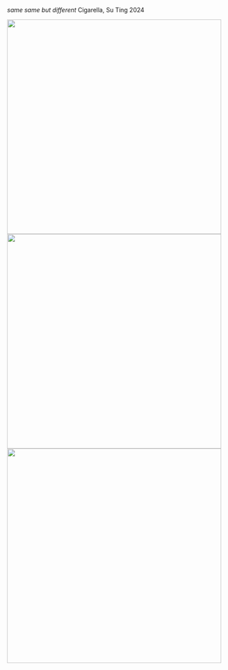 <i>same same but different</i>
Cigarella, Su Ting
2024

<img src ="images/sutingsArtwork.jpg" height=auto width=500>
<img src ="images/sutingsArtwork2.jpeg" height=auto width=500>
<img src ="images/sutingsArtwork3.png" height=auto width=500>



